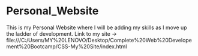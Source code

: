 # Personal_Website
This is my Personal Website where I will be adding my skills as I move up the ladder of development.
Link to my site -> file:///C:/Users/MY%20LENOVO/Desktop/Complete%20Web%20Developement%20Bootcamp/CSS-My%20Site/index.html
